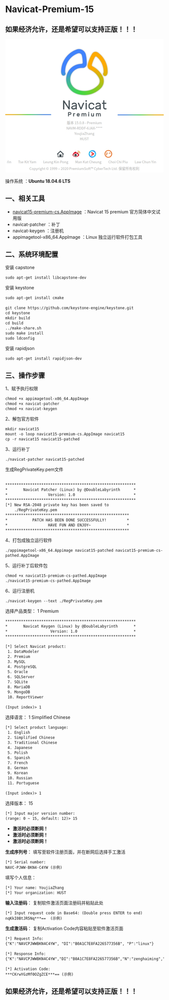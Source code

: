 # Navicat-Premium-15 
## 如果经济允许，还是希望可以支持正版！！！

<p align="center">
<img src="/images/navicat.jpg" >
</p>

操作系统 ：**Ubuntu 18.04.6 LTS**

## 一、相关工具
- [navicat15-premium-cs.AppImage](https://github.com/YoujiaZhang/Navicat-Premium-15/releases/download/1.0/navicat15-premium-cs.AppImage) ：Navicat 15 premium 官方简体中文试用版
- navicat-patcher ：补丁
- navicat-keygen ：注册机
- appimagetool-x86_64.AppImage ：Linux 独立运行软件打包工具 

## 二、系统环境配置
安装 capstone
```
sudo apt-get install libcapstone-dev
```
安装 keystone
```
sudo apt-get install cmake

git clone https://github.com/keystone-engine/keystone.git
cd keystone
mkdir build
cd build
../make-share.sh
sudo make install
sudo ldconfig
```

安装 rapidjson
```
sudo apt-get install rapidjson-dev
```
## 三、操作步骤
1、赋予执行权限
```
chmod +x appimagetool-x86_64.AppImage
chmod +x navicat-patcher
chmod +x navicat-keygen
```
2、解包官方软件
```
mkdir navicat15
mount -o loop navicat15-premium-cs.AppImage navicat15
cp -r navicat15 navicat15-patched
```

3、运行补丁
```
./navicat-patcher navicat15-patched
```
生成RegPrivateKey.pem文件
```

**********************************************************
*       Navicat Patcher (Linux) by @DoubleLabyrinth      *
*                  Version: 1.0                          *
**********************************************************
[*] New RSA-2048 private key has been saved to
    ./RegPrivateKey.pem
*******************************************************
*           PATCH HAS BEEN DONE SUCCESSFULLY!         *
*                  HAVE FUN AND ENJOY~                *
*******************************************************
```
4、打包成独立运行软件
```
./appimagetool-x86_64.Appimage navicat15-patched navicat15-premium-cs-pathed.AppImage
```
5、运行补丁后软件包
```
chmod +x navicat15-premium-cs-pathed.AppImage
./navicat15-premium-cs-pathed.AppImage
```

6、运行注册机
```
./navicat-keygen --text ./RegPrivateKey.pem 
```
选择产品类型： 1 Premium
```
**********************************************************
*       Navicat Keygen (Linux) by @DoubleLabyrinth       *
*                   Version: 1.0                         *
**********************************************************

[*] Select Navicat product:
 1. DataModeler
 2. Premium
 3. MySQL
 4. PostgreSQL
 5. Oracle
 6. SQLServer
 7. SQLite
 8. MariaDB
 9. MongoDB
 10. ReportViewer

(Input index)> 1
```
选择语言： 1 Simplified Chinese
```
[*] Select product language:
 1. English
 2. Simplified Chinese
 3. Traditional Chinese
 4. Japanese
 5. Polish
 6. Spanish
 7. French
 8. German
 9. Korean
 10. Russian
 11. Portuguese

(Input index)> 1
```
选择版本： 15
```
[*] Input major version number:
(range: 0 ~ 15, default: 12)> 15
```

- **激活时必须断网！**
- **激活时必须断网！**
- **激活时必须断网！**

**生成序列号**： 填写至软件注册页面，并在断网后选择手工激活

```
[*] Serial number:
NAVC-PJWW-BKN4-C4YW (示例)
```

填写个人信息：

```
[*] Your name: YoujiaZhang
[*] Your organization: HUST
```

**输入注册码**： 复制软件激活页面注册码并粘贴此处

```
[*] Input request code in Base64: (Double press ENTER to end)
nqKkI0BtJR5Nq***==  (示例)
```

**生成激活码**： 复制Activation Code内容粘贴至软件激活页面

```
[*] Request Info:
{"K":"NAVCPJWWBKN4C4YW", "DI":"B0A1C7E8FA226577356B", "P":"linux"}

[*] Response Info:
{"K":"NAVCPJWWBKN4C4YW","DI":"B0A1C7E8FA226577356B","N":"zenghaiming","O":"hh","T":1582448573}

[*] Activation Code:
***CKrwYGzMf0OZgZCE***== (示例)
```
## 如果经济允许，还是希望可以支持正版！！！
